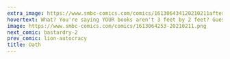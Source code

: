 ```yaml
---
extra_image: https://www.smbc-comics.com/comics/161306434120210211after.png
hovertext: What? You're saying YOUR books aren't 3 feet by 2 feet? Guess you're reading stupid stuff.
image: https://www.smbc-comics.com/comics/1613064253-20210211.png
next_comic: bastardry-2
prev_comic: lion-autocracy
title: Oath
---
```


